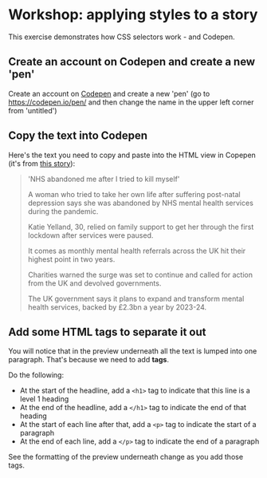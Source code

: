 # Workshop: applying styles to a story

This exercise demonstrates how CSS selectors work - and Codepen.

## Create an account on Codepen and create a new 'pen'

Create an account on [Codepen](https://codepen.io/) and create a new 'pen' (go to https://codepen.io/pen/ and then change the name in the upper left corner from 'untitled')

## Copy the text into Codepen

Here's the text you need to copy and paste into the HTML view in Copepen (it's from [this story](https://www.bbc.co.uk/news/uk-58085428)):

> 'NHS abandoned me after I tried to kill myself'
>
> A woman who tried to take her own life after suffering post-natal depression says she was abandoned by NHS mental health services during the pandemic.
>
> Katie Yelland, 30, relied on family support to get her through the first lockdown after services were paused.
>
> It comes as monthly mental health referrals across the UK hit their highest point in two years.
>
> Charities warned the surge was set to continue and called for action from the UK and devolved governments.
>
> The UK government says it plans to expand and transform mental health services, backed by £2.3bn a year by 2023-24.

## Add some HTML tags to separate it out

You will notice that in the preview underneath all the text is lumped into one paragraph. That's because we need to add **tags**.

Do the following:

* At the start of the headline, add a `<h1>` tag to indicate that this line is a level 1 heading
* At the end of the headline, add a `</h1>` tag to indicate the end of that heading
* At the start of each line after that, add a `<p>` tag to indicate the start of a paragraph
* At the end of each line, add a `</p>` tag to indicate the end of a paragraph

See the formatting of the preview underneath change as you add those tags.



